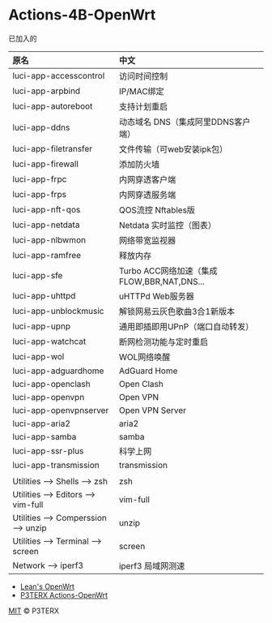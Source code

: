 # Actions-4B-OpenWrt

已加入的

|原名|中文|
|:----|:----|
|luci-app-accesscontrol  	| 访问时间控制
|luci-app-arpbind  	      | IP/MAC绑定
|luci-app-autoreboot  	  | 支持计划重启
|luci-app-ddns   	        | 动态域名 DNS（集成阿里DDNS客户端）
|luci-app-filetransfer  	| 文件传输（可web安装ipk包）
|luci-app-firewall   	    | 添加防火墙
|luci-app-frpc            | 内网穿透客户端
|luci-app-frps            | 内网穿透服务端
|luci-app-nft-qos  	      | QOS流控 Nftables版
|luci-app-netdata         | Netdata 实时监控（图表）
|luci-app-nlbwmon   	    | 网络带宽监视器
|luci-app-ramfree  	      | 释放内存
|luci-app-sfe  	          | Turbo ACC网络加速（集成FLOW,BBR,NAT,DNS...
|luci-app-uhttpd  	      | uHTTPd Web服务器
|luci-app-unblockmusic  	| 解锁网易云灰色歌曲3合1新版本
|luci-app-upnp            | 通用即插即用UPnP（端口自动转发）
|luci-app-watchcat  	    | 断网检测功能与定时重启
|luci-app-wol   	        | WOL网络唤醒
|luci-app-adguardhome     | AdGuard Home
|luci-app-openclash       | Open Clash
|luci-app-openvpn         | Open VPN
|luci-app-openvpnserver   | Open VPN Server
|luci-app-aria2           | aria2
|luci-app-samba           | samba
|luci-app-ssr-plus        | 科学上网
|luci-app-transmission    | transmission
|                         |
|Utilities --> Shells --> zsh | zsh
|Utilities --> Editors --> vim-full | vim-full
|Utilities --> Comperssion --> unzip | unzip
|Utilities --> Terminal --> screen | screen
|Network --> iperf3       | iperf3 局域网测速


- [Lean's OpenWrt](https://github.com/coolsnowwolf/lede)
- [P3TERX Actions-OpenWrt](https://github.com/P3TERX/Actions-OpenWrt)

[MIT](https://github.com/P3TERX/Actions-OpenWrt/blob/main/LICENSE) © P3TERX
